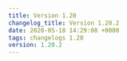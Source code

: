 ```yaml
---
title: Version 1.20
changelog_title: Version 1.20.2
date: 2020-05-18 14:29:08 +0000
tags: changelogs 1.20
version: 1.20.2
---
```

<script src="https://gist.github.com/spinnaker-release/75d50c7b931f1089e710a0e9d1acf8c4.js?file=1.20.2.md"></script>
<script src="https://gist.github.com/spinnaker-release/75d50c7b931f1089e710a0e9d1acf8c4.js?file=1.20.1.md"></script>
<script src="https://gist.github.com/spinnaker-release/75d50c7b931f1089e710a0e9d1acf8c4.js?file=1.20.0.md"></script>
